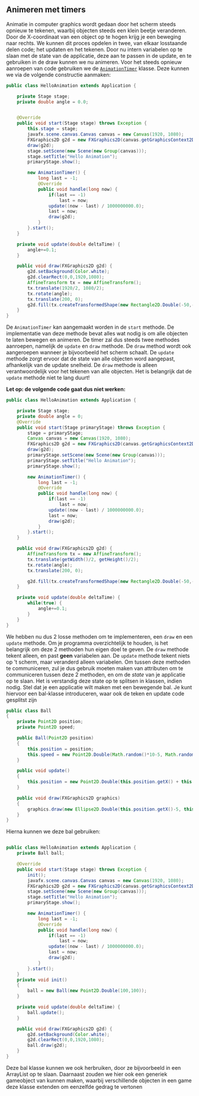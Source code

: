 ## Animeren met timers

Animatie in computer graphics wordt gedaan door het scherm steeds opnieuw te tekenen, waarbij objecten steeds een klein beetje veranderen. Door de X-coordinaat van een object op te hogen krijg je een beweging naar rechts. We kunnen dit proces opdelen in twee, van elkaar losstaande delen code; het updaten en het tekenen. Door nu intern variabelen op te slaan met de state van de applicatie, deze aan te passen in de update, en te gebruiken in de draw kunnen we nu animeren. Voor het steeds opnieuw aanroepen van code gebruiken we de [`AnimationTimer`](https://docs.oracle.com/javafx/2/api/javafx/animation/AnimationTimer.html) klasse. Deze kunnen we via de volgende constructie aanmaken:

```java
public class HelloAnimation extends Application {

    private Stage stage;
    private double angle = 0.0;


    @Override
    public void start(Stage stage) throws Exception {
        this.stage = stage;
        javafx.scene.canvas.Canvas canvas = new Canvas(1920, 1080);
        FXGraphics2D g2d = new FXGraphics2D(canvas.getGraphicsContext2D());
        draw(g2d);
        stage.setScene(new Scene(new Group(canvas)));
        stage.setTitle("Hello Animation");
        primaryStage.show();

        new AnimationTimer() {
            long last = -1;
            @Override
            public void handle(long now) {
                if(last == -1)
                    last = now;
                update((now - last) / 1000000000.0);
                last = now;
                draw(g2d);
            }
        }.start();
    }

    private void update(double deltaTime) {
        angle+=0.1;
    }

    public void draw(FXGraphics2D g2d) {
        g2d.setBackground(Color.white);
        g2d.clearRect(0,0,1920,1080);
        AffineTransform tx = new AffineTransform();
        tx.translate(1920/2, 1080/2);
        tx.rotate(angle);
        tx.translate(200, 0);
        g2d.fill(tx.createTransformedShape(new Rectangle2D.Double(-50,-50,100,100)));
    }
}
```

De `AnimationTimer` kan aangemaakt worden in de `start` methode. De implementatie van deze methode bevat alles wat nodig is om alle objecten te laten bewegen en animeren. De timer zal dus steeds twee methodes aanroepen, namelijk de `update` en `draw` methode. De `draw` method wordt ook aangeroepen wanneer je bijvoorbeeld het scherm schaalt. De `update` methode zorgt ervoor dat de state van alle objecten word aangepast, afhankelijk van de update snelheid. De `draw` methode is alleen verantwoordelijk voor het tekenen van alle objecten. Het is belangrijk dat de `update` methode niet te lang duurt!

**Let op: de volgende code gaat dus niet werken:**

```java
public class HelloAnimation extends Application {

    private Stage stage;
    private double angle = 0;
    @Override
    public void start(Stage primaryStage) throws Exception {
        stage = primaryStage;
        Canvas canvas = new Canvas(1920, 1080);
        FXGraphics2D g2d = new FXGraphics2D(canvas.getGraphicsContext2D());
        draw(g2d);
        primaryStage.setScene(new Scene(new Group(canvas)));
        primaryStage.setTitle("Hello Animation");
        primaryStage.show();

        new AnimationTimer() {
            long last = -1;
            @Override
            public void handle(long now) {
                if(last == -1)
                    last = now;
                update((now - last) / 1000000000.0);
                last = now;
                draw(g2d);
            }
        }.start();
    }

    public void draw(FXGraphics2D g2d) {
        AffineTransform tx = new AffineTransform();
        tx.translate(getWidth()/2, getHeight()/2);
        tx.rotate(angle);
        tx.translate(200, 0);

        g2d.fill(tx.createTransformedShape(new Rectangle2D.Double(-50,-50,100,100)));
    }

    private void update(double deltaTime) {
        while(true) {
            angle+=0.1;
        }
    }
}
```

We hebben nu dus 2 losse methoden om te implementeren, een `draw` en een `update` methode. Om je programma overzichtelijk te houden, is het belangrijk om deze 2 methoden hun eigen doel te geven. De `draw` methode tekent alleen, en past **geen** variabelen aan. De `update` methode tekent niets op 't scherm, maar veranderd alleen variabelen. Om tussen deze methoden te communiceren, zul je dus gebruik moeten maken van attributen om te communiceren tussen deze 2 methoden, en om de *state* van je applicatie op te slaan. Het is verstandig deze state op te splitsen in klassen, indien nodig. Stel dat je een applicatie wilt maken met een bewegende bal. Je kunt hiervoor een bal-klasse introduceren, waar ook de teken en update code gesplitst zijn

```java
public class Ball
{
    private Point2D position;
    private Point2D speed;

    public Ball(Point2D position)
    {
        this.position = position;
        this.speed = new Point2D.Double(Math.random()*10-5, Math.random()*10-5);
    }

    public void update()
    {
        this.position = new Point2D.Double(this.position.getX() + this.speed.getX(), this.position.getY() + this.speed.getY());
    }

    public void draw(FXGraphics2D graphics)
    {
        graphics.draw(new Ellipse2D.Double(this.position.getX()-5, this.position.getY()-5, 10, 10));
    }
}
```

Hierna kunnen we deze bal gebruiken:
```java

public class HelloAnimation extends Application {
    private Ball ball;

    @Override
    public void start(Stage stage) throws Exception {
        init();
        javafx.scene.canvas.Canvas canvas = new Canvas(1920, 1080);
        FXGraphics2D g2d = new FXGraphics2D(canvas.getGraphicsContext2D());
        stage.setScene(new Scene(new Group(canvas)));
        stage.setTitle("Hello Animation");
        primaryStage.show();

        new AnimationTimer() {
            long last = -1;
            @Override
            public void handle(long now) {
                if(last == -1)
                    last = now;
                update((now - last) / 1000000000.0);
                last = now;
                draw(g2d);
            }
        }.start();
    }
    private void init()
    {
        ball = new Ball(new Point2D.Double(100,100));
    }

    private void update(double deltaTime) {
        ball.update();
    }

    public void draw(FXGraphics2D g2d) {
        g2d.setBackground(Color.white);
        g2d.clearRect(0,0,1920,1080);
        ball.draw(g2d);
    }
}
```

Deze bal klasse kunnen we ook herbruiken, door ze bijvoorbeeld in een ArrayList op te slaan. Daarnaast zouden we hier ook een generiek gameobject van kunnen maken, waarbij verschillende objecten in een game deze klasse extenden om eenzelfde gedrag te vertonen
